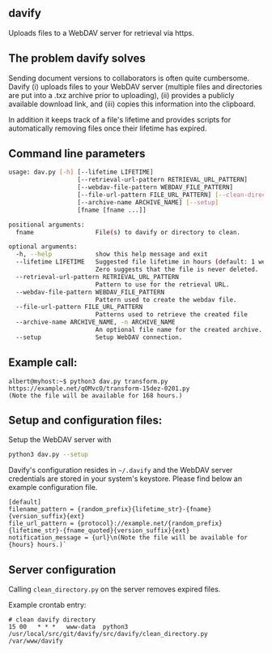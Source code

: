 ## davify 
Uploads files to a WebDAV server for retrieval via https.

## The problem davify solves
Sending document versions to collaborators is often quite cumbersome. 
Davify (i) uploads files to your WebDAV server (multiple files and directories are put into a .txz archive prior to uploading), (ii) provides a publicly available download link, and (iii) copies this information
into the clipboard.

In addition it keeps track of a file's lifetime and provides scripts for automatically removing files once their lifetime has expired.

## Command line parameters
```bash
usage: dav.py [-h] [--lifetime LIFETIME]
                   [--retrieval-url-pattern RETRIEVAL_URL_PATTERN]
                   [--webdav-file-pattern WEBDAV_FILE_PATTERN]
                   [--file-url-pattern FILE_URL_PATTERN] [--clean-directory]
                   [--archive-name ARCHIVE_NAME] [--setup]
                   [fname [fname ...]]

positional arguments:
  fname                 File(s) to davify or directory to clean.

optional arguments:
  -h, --help            show this help message and exit
  --lifetime LIFETIME   Suggested file lifetime in hours (default: 1 week).
                        Zero suggests that the file is never deleted.
  --retrieval-url-pattern RETRIEVAL_URL_PATTERN
                        Pattern to use for the retrieval URL.
  --webdav-file-pattern WEBDAV_FILE_PATTERN
                        Pattern used to create the webdav file.
  --file-url-pattern FILE_URL_PATTERN
                        Patterns used to retrieve the created file
  --archive-name ARCHIVE_NAME, -n ARCHIVE_NAME
                        An optional file name for the created archive.
  --setup               Setup WebDAV connection.
```

## Example call: 

```
albert@myhost:~$ python3 dav.py transform.py
https://example.net/qOMvcO/transform-15dez-0201.py
(Note the file will be available for 168 hours.)
```

## Setup and configuration files:
Setup the WebDAV server with
```bash
python3 dav.py --setup
```
Davify's configuration resides in `~/.davify` and the WebDAV server credentials are stored in your system's keystore. Please find below an example configuration file.

```
[default]
filename_pattern = {random_prefix}{lifetime_str}-{fname}{version_suffix}{ext}
file_url_pattern = {protocol}://example.net/{random_prefix}{lifetime_str}-{fname_quoted}{version_suffix}{ext}
notification_message = {url}\n(Note the file will be available for {hours} hours.)`
```

## Server configuration
Calling `clean_directory.py` on the server removes expired files.

Example crontab entry:
```crontab
# clean davify directory
15 00   * * *   www-data  python3 /usr/local/src/git/davify/src/davify/clean_directory.py /var/www/davify
```

